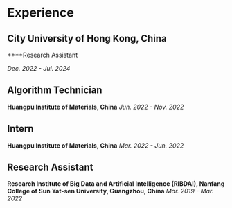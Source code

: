 # Experience

## City University of Hong Kong, China

****Research Assistant

*Dec. 2022 - Jul. 2024*

## Algorithm Technician

**Huangpu Institute of Materials, China**
*Jun. 2022 - Nov. 2022*

## Intern

**Huangpu Institute of Materials, China**
*Mar. 2022 - Jun. 2022*

## Research Assistant

**Research Institute of Big Data and Artificial Intelligence (RIBDAI), Nanfang College of Sun Yat-sen University, Guangzhou, China**
*Mar. 2019 - Mar. 2022*
